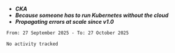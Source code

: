 - ***CKA*** 
- ***Because someone has to run Kubernetes without the cloud***
- ***Propagating errors at scale since v1.0***
<!--START_SECTION:waka-->

```txt
From: 27 September 2025 - To: 27 October 2025

No activity tracked
```

<!--END_SECTION:waka-->
